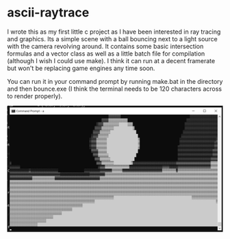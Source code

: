 # ascii-raytrace

I wrote this as my first little c project as I have been interested in ray tracing and graphics. Its a simple scene with a ball bouncing next to a light source with the camera revolving around. It contains some basic intersection formulas and a vector class as well as a little batch file for compilation (although I wish I could use make). I think it can run at a decent framerate but won't be replacing game engines any time soon.

You can run it in your command prompt by running make.bat in the directory and then bounce.exe (I think the terminal needs to be 120 characters across to render properly).

![bouncing ball gif](https://github.com/OscarSaharoy/ascii-raytrace/blob/master/bouncingball.gif)
